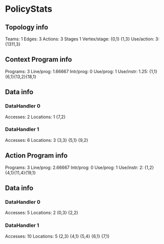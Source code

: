 # PolicyStats
## Topology info
Teams:		1
Edges:		3
Actions:	3
Stages		1
Vertex/stage:	{0,1} {1,3} 
Use/action:	3: {1311,3} 

## Context Program info
Programs:	3
Line/prog:	1.66667
Intr/prog:	0
Use/prog:	1
Use/instr:	1.25: {1,1}{6,1}{13,2}{18,1}

## Data info

### DataHandler 0
Accesses:	2
Locations:	1
{7,2} 

### DataHandler 1
Accesses:	6
Locations:	3
{3,3} {5,1} {9,2} 



## Action Program info
Programs:	3
Line/prog:	2.66667
Intr/prog:	0
Use/prog:	1
Use/instr:	2: {1,2}{4,1}{11,4}{19,1}

## Data info

### DataHandler 0
Accesses:	5
Locations:	2
{0,3} {2,2} 

### DataHandler 1
Accesses:	10
Locations:	5
{2,3} {4,1} {5,4} {6,1} {7,1} 
